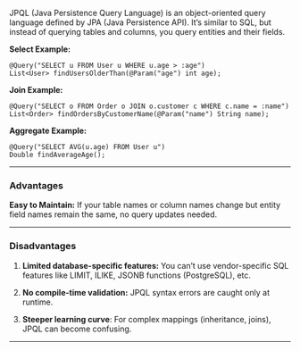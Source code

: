 
JPQL (Java Persistence Query Language) is an object-oriented query language defined by JPA (Java Persistence API). It’s similar to SQL, but instead of querying tables and columns, you query entities and their fields.

**Select Example:**

```
@Query("SELECT u FROM User u WHERE u.age > :age")
List<User> findUsersOlderThan(@Param("age") int age);
```

**Join Example:**

```
@Query("SELECT o FROM Order o JOIN o.customer c WHERE c.name = :name")
List<Order> findOrdersByCustomerName(@Param("name") String name);
```

**Aggregate Example:**

```
@Query("SELECT AVG(u.age) FROM User u")
Double findAverageAge();
```

---
### Advantages

**Easy to Maintain:** If your table names or column names change but entity field names remain the same, no query updates needed.

---
### Disadvantages

1. **Limited database-specific features:** You can’t use vendor-specific SQL features like LIMIT, ILIKE, JSONB functions (PostgreSQL), etc.

2. **No compile-time validation:** JPQL syntax errors are caught only at runtime.

3. **Steeper learning curve**: For complex mappings (inheritance, joins), JPQL can become confusing.

---
